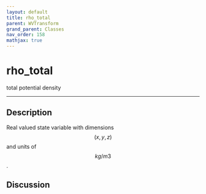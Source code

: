 ```yaml
---
layout: default
title: rho_total
parent: WVTransform
grand_parent: Classes
nav_order: 158
mathjax: true
---
```


#  rho_total

total potential density


---

## Description
Real valued state variable with dimensions $$(x,y,z)$$ and units of $$kg/m3$$.

## Discussion

